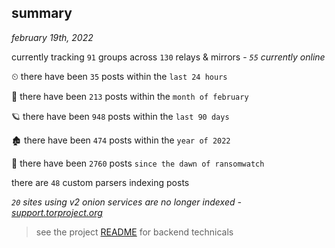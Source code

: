 
## summary
_february 19th, 2022_

currently tracking `91` groups across `130` relays & mirrors - _`55` currently online_

⏲ there have been `35` posts within the `last 24 hours`

🦈 there have been `213` posts within the `month of february`

🪐 there have been `948` posts within the `last 90 days`

🏚 there have been `474` posts within the `year of 2022`

🦕 there have been `2760` posts `since the dawn of ransomwatch`

there are `48` custom parsers indexing posts

_`20` sites using v2 onion services are no longer indexed - [support.torproject.org](https://support.torproject.org/onionservices/v2-deprecation/)_

> see the project [README](https://github.com/thetanz/ransomwatch#ransomwatch--) for backend technicals
